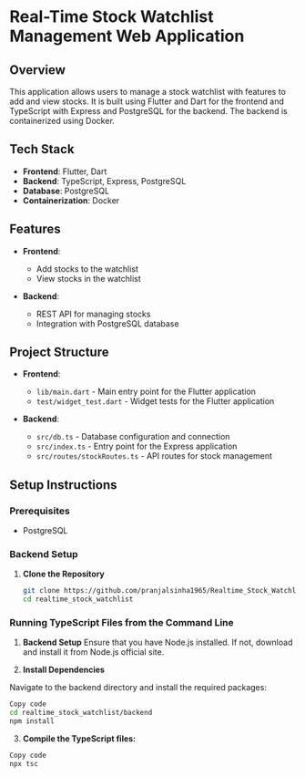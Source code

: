 # Real-Time Stock Watchlist Management Web Application

## Overview

This application allows users to manage a stock watchlist with features to add and view stocks. It is built using Flutter and Dart for the frontend and TypeScript with Express and PostgreSQL for the backend. The backend is containerized using Docker.

## Tech Stack

- **Frontend**: Flutter, Dart
- **Backend**: TypeScript, Express, PostgreSQL
- **Database**: PostgreSQL
- **Containerization**: Docker

## Features

- **Frontend**: 
  - Add stocks to the watchlist
  - View stocks in the watchlist

- **Backend**: 
  - REST API for managing stocks
  - Integration with PostgreSQL database

## Project Structure

- **Frontend**:
  - `lib/main.dart` - Main entry point for the Flutter application
  - `test/widget_test.dart` - Widget tests for the Flutter application

- **Backend**:
  - `src/db.ts` - Database configuration and connection
  - `src/index.ts` - Entry point for the Express application
  - `src/routes/stockRoutes.ts` - API routes for stock management

## Setup Instructions

### Prerequisites

- PostgreSQL

### Backend Setup

1. **Clone the Repository**

   ```bash
   git clone https://github.com/pranjalsinha1965/Realtime_Stock_Watchlist.git
   cd realtime_stock_watchlist

### Running TypeScript Files from the Command Line
1. **Backend Setup**
Ensure that you have Node.js installed. If not, download and install it from Node.js official site.

2. **Install Dependencies**

Navigate to the backend directory and install the required packages:

```bash
Copy code
cd realtime_stock_watchlist/backend
npm install
```

3. **Compile the TypeScript files:** 

```bash
Copy code
npx tsc
